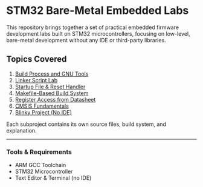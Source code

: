 # STM32 Bare-Metal Embedded Labs

This repository brings together a set of practical embedded firmware development labs 
built on STM32 microcontrollers, focusing on low-level, bare-metal development without any IDE or third-party libraries.

## Topics Covered

1. [Build Process and GNU Tools]([./Build%20Process%20and%20GNU%20Tools/](https://github.com/bthandgn/stm32-baremetal-labs-/blob/main/Build%20Process%20and%20CNU%20Tools))
2. [Linker Script Lab](./linker-script-lab/)
3. [Startup File & Reset Handler](./startup-file-demo/)
4. [Makefile-Based Build System](./makefile-build-system/)
5. [Register Access from Datasheet](./register-access/)
6. [CMSIS Fundamentals](./cmsis-foundation/)
7. [Blinky Project (No IDE)](./blinky-no-ide/)

Each subproject contains its own source files, build system, and explanation.

---

### Tools & Requirements
- ARM GCC Toolchain
- STM32 Microcontroller
- Text Editor & Terminal (no IDE)
